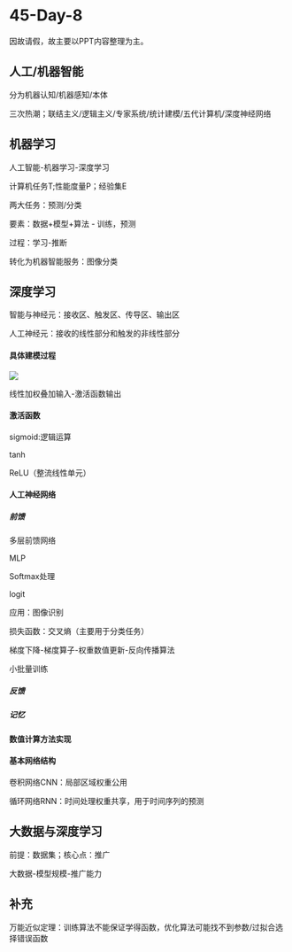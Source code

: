 # 45-Day-8

因故请假，故主要以PPT内容整理为主。

## 人工/机器智能

分为机器认知/机器感知/本体

三次热潮；联结主义/逻辑主义/专家系统/统计建模/五代计算机/深度神经网络

## 机器学习

人工智能-机器学习-深度学习

计算机任务T;性能度量P；经验集E

两大任务：预测/分类

要素：数据+模型+算法   -   训练，预测

过程：学习-推断

转化为机器智能服务：图像分类

## 深度学习

智能与神经元：接收区、触发区、传导区、输出区

人工神经元：接收的线性部分和触发的非线性部分

#### 具体建模过程

![](C:\Users\First\Desktop\微信截图_20191112224005.png)

线性加权叠加输入-激活函数输出

#### 激活函数

sigmoid:逻辑运算

tanh

ReLU（整流线性单元）

#### 人工神经网络

##### 前馈

多层前馈网络

MLP

Softmax处理

logit

应用：图像识别

损失函数：交叉熵（主要用于分类任务）

梯度下降-梯度算子-权重数值更新-反向传播算法

小批量训练

##### 反馈

##### 记忆

#### 数值计算方法实现

#### 基本网络结构

卷积网络CNN：局部区域权重公用

循环网络RNN：时间处理权重共享，用于时间序列的预测

## 大数据与深度学习

前提：数据集；核心点：推广

大数据-模型规模-推广能力



## 补充

万能近似定理：训练算法不能保证学得函数，优化算法可能找不到参数/过拟合选择错误函数